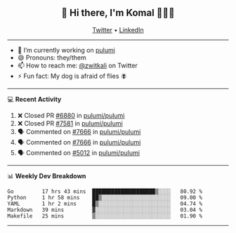 <h2 align="center"> 👋 Hi there, I'm Komal 🧑🏾‍💻 </h2>
<p align="center">
    <a href="https://twitter.com/zwitkali">Twitter</a> •
    <a href="https://www.linkedin.com/in/komal-ali/">LinkedIn</a>
</p>

--------

- 🔭 I’m currently working on [pulumi](https://github.com/pulumi/pulumi)
- 😄 Pronouns: they/them
- 📫 How to reach me: [@zwitkali](https://twitter.com/zwitkali) on Twitter
- ⚡ Fun fact: My dog is afraid of flies 🪰

--------
💻 **Recent Activity**

<!--START_SECTION:activity-->
1. ❌ Closed PR [#6880](https://github.com/pulumi/pulumi/pull/6880) in [pulumi/pulumi](https://github.com/pulumi/pulumi)
2. ❌ Closed PR [#7581](https://github.com/pulumi/pulumi/pull/7581) in [pulumi/pulumi](https://github.com/pulumi/pulumi)
3. 🗣 Commented on [#7666](https://github.com/pulumi/pulumi/issues/7666) in [pulumi/pulumi](https://github.com/pulumi/pulumi)
4. 🗣 Commented on [#7666](https://github.com/pulumi/pulumi/issues/7666) in [pulumi/pulumi](https://github.com/pulumi/pulumi)
5. 🗣 Commented on [#5012](https://github.com/pulumi/pulumi/issues/5012) in [pulumi/pulumi](https://github.com/pulumi/pulumi)
<!--END_SECTION:activity-->

--------

📊 **Weekly Dev Breakdown**
<!--START_SECTION:waka-->
```text
Go         17 hrs 43 mins  ████████████████████▒░░░░   80.92 % 
Python     1 hr 58 mins    ██▒░░░░░░░░░░░░░░░░░░░░░░   09.00 % 
YAML       1 hr 2 mins     █▒░░░░░░░░░░░░░░░░░░░░░░░   04.74 % 
Markdown   39 mins         ▓░░░░░░░░░░░░░░░░░░░░░░░░   03.04 % 
Makefile   25 mins         ▒░░░░░░░░░░░░░░░░░░░░░░░░   01.90 % 
```
<!--END_SECTION:waka-->

--------